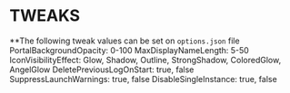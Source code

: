 # TWEAKS
**The following tweak values  can be set on `options.json` file  
PortalBackgroundOpacity: 0-100
MaxDisplayNameLength: 5-50
IconVisibilityEffect: Glow, Shadow, Outline, StrongShadow, ColoredGlow, AngelGlow
DeletePreviousLogOnStart: true, false
SuppressLaunchWarnings: true, false
DisableSingleInstance: true, false
